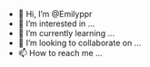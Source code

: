 - 👋 Hi, I’m @Emilyppr
- 👀 I’m interested in ...
- 🌱 I’m currently learning ...
- 💞️ I’m looking to collaborate on ...
- 📫 How to reach me ...

<!---
Emilyppr/Emilyppr is a ✨ special ✨ repository because its `README.md` (this file) appears on your GitHub profile.
You can click the Preview link to take a look at your changes.
--->
